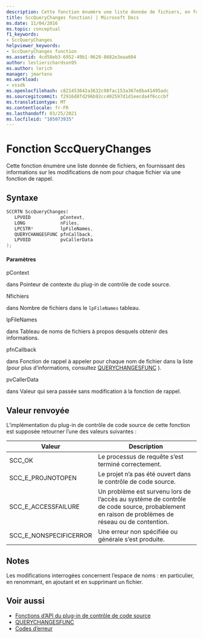 ```yaml
---
description: Cette fonction énumère une liste donnée de fichiers, en fournissant des informations sur les modifications de nom pour chaque fichier via une fonction de rappel.
title: SccQueryChanges fonction) | Microsoft Docs
ms.date: 11/04/2016
ms.topic: conceptual
f1_keywords:
- SccQueryChanges
helpviewer_keywords:
- SccQueryChanges function
ms.assetid: 4cd58eb3-6952-49b1-9620-8682e3eaa604
author: leslierichardson95
ms.author: lerich
manager: jmartens
ms.workload:
- vssdk
ms.openlocfilehash: c821453642a3632c98fac153a367e8ba41495adc
ms.sourcegitcommit: f2916d8fd296b92cc402597d1d1eecda4f6cccbf
ms.translationtype: MT
ms.contentlocale: fr-FR
ms.lasthandoff: 03/25/2021
ms.locfileid: "105073935"
---
```

# <a name="sccquerychanges-function"></a>Fonction SccQueryChanges
Cette fonction énumère une liste donnée de fichiers, en fournissant des informations sur les modifications de nom pour chaque fichier via une fonction de rappel.

## <a name="syntax"></a>Syntaxe

```cpp
SCCRTN SccQueryChanges(
   LPVOID           pContext,
   LONG             nFiles,
   LPCSTR*          lpFileNames,
   QUERYCHANGESFUNC pfnCallback,
   LPVOID           pvCallerData
);
```

#### <a name="parameters"></a>Paramètres
 pContext

dans Pointeur de contexte du plug-in de contrôle de code source.

 Nfichiers

dans Nombre de fichiers dans le `lpFileNames` tableau.

 lpFileNames

dans Tableau de noms de fichiers à propos desquels obtenir des informations.

 pfnCallback

dans Fonction de rappel à appeler pour chaque nom de fichier dans la liste (pour plus d’informations, consultez [QUERYCHANGESFUNC](../extensibility/querychangesfunc.md) ).

 pvCallerData

dans Valeur qui sera passée sans modification à la fonction de rappel.

## <a name="return-value"></a>Valeur renvoyée
 L’implémentation du plug-in de contrôle de code source de cette fonction est supposée retourner l’une des valeurs suivantes :

|Valeur|Description|
|-----------|-----------------|
|SCC_OK|Le processus de requête s’est terminé correctement.|
|SCC_E_PROJNOTOPEN|Le projet n’a pas été ouvert dans le contrôle de code source.|
|SCC_E_ACCESSFAILURE|Un problème est survenu lors de l’accès au système de contrôle de code source, probablement en raison de problèmes de réseau ou de contention.|
|SCC_E_NONSPECIFICERROR|Une erreur non spécifiée ou générale s’est produite.|

## <a name="remarks"></a>Notes
 Les modifications interrogées concernent l’espace de noms : en particulier, en renommant, en ajoutant et en supprimant un fichier.

## <a name="see-also"></a>Voir aussi
- [Fonctions d’API du plug-in de contrôle de code source](../extensibility/source-control-plug-in-api-functions.md)
- [QUERYCHANGESFUNC](../extensibility/querychangesfunc.md)
- [Codes d’erreur](../extensibility/error-codes.md)
